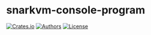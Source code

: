 # snarkvm-console-program

[![Crates.io](https://img.shields.io/crates/v/snarkvm-console-program.svg?color=neon)](https://crates.io/crates/snarkvm-console-program)
[![Authors](https://img.shields.io/badge/authors-Aleo-orange.svg)](https://aleo.org)
[![License](https://img.shields.io/badge/License-GPLv3-blue.svg)](./LICENSE.md)
